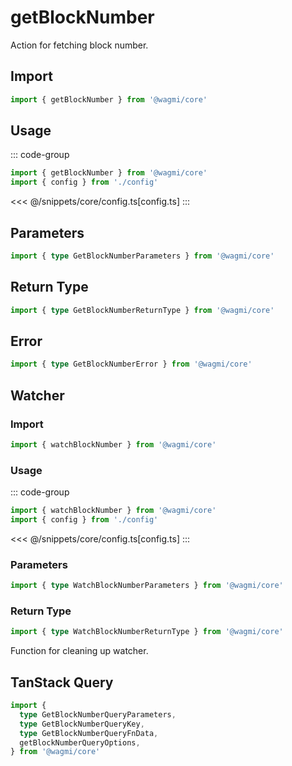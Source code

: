 # getBlockNumber

Action for fetching block number.

## Import

```ts
import { getBlockNumber } from '@wagmi/core'
```

## Usage

::: code-group
```ts [index.ts]
import { getBlockNumber } from '@wagmi/core'
import { config } from './config'
```
<<< @/snippets/core/config.ts[config.ts]
:::

## Parameters

```ts
import { type GetBlockNumberParameters } from '@wagmi/core'
```

## Return Type

```ts
import { type GetBlockNumberReturnType } from '@wagmi/core'
```

## Error

```ts
import { type GetBlockNumberError } from '@wagmi/core'
```

## Watcher

### Import

```ts
import { watchBlockNumber } from '@wagmi/core'
```

### Usage

::: code-group
```ts [index.ts]
import { watchBlockNumber } from '@wagmi/core'
import { config } from './config'
```
<<< @/snippets/core/config.ts[config.ts]
:::

### Parameters

```ts
import { type WatchBlockNumberParameters } from '@wagmi/core'
```

### Return Type

```ts
import { type WatchBlockNumberReturnType } from '@wagmi/core'
```

Function for cleaning up watcher.

## TanStack Query

```ts
import {
  type GetBlockNumberQueryParameters,
  type GetBlockNumberQueryKey,
  type GetBlockNumberQueryFnData,
  getBlockNumberQueryOptions,
} from '@wagmi/core'
```